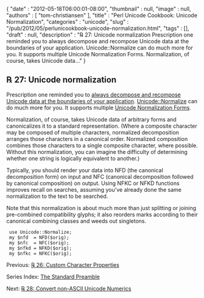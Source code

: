 {
   "date" : "2012-05-18T06:00:01-08:00",
   "thumbnail" : null,
   "image" : null,
   "authors" : [
      "tom-christiansen"
   ],
   "title" : "Perl Unicode Cookbook: Unicode Normalization",
   "categories" : "unicode",
   "slug" : "/pub/2012/05/perlunicookbook-unicode-normalization.html",
   "tags" : [],
   "draft" : null,
   "description" : "℞ 27: Unicode normalization Prescription one reminded you to always decompose and recompose Unicode data at the boundaries of your application. Unicode::Normalize can do much more for you. It supports multiple Unicode Normalization Forms. Normalization, of course, takes Unicode data..."
}



℞ 27: Unicode normalization
---------------------------

Prescription one reminded you to [always decompose and recompose Unicode data at the boundaries of your application](/pub/2012/04/perl-unicode-cookbook-always-decompose-and-recompose.html). [Unicode::Normalize](http://search.cpan.org/perldoc?Unicode::Normalize) can do much more for you. It supports multiple [Unicode Normalization Forms](http://www.unicode.org/reports/tr15/).

Normalization, of course, takes Unicode data of arbitrary forms and canonicalizes it to a standard representation. (Where a composite character may be composed of multiple characters, normalized decomposition arranges those characters in a canonical order. Normalized composition combines those characters to a single composite character, where possible. Without this normalization, you can imagine the difficulty of determining whether one string is logically equivalent to another.)

Typically, you should render your data into NFD (the canonical decomposition form) on input and NFC (canonical decomposition followed by canonical composition) on output. Using NFKC or NFKD functions improves recall on searches, assuming you've already done the same normalization to the text to be searched.

Note that this normalization is about much more than just splitting or joining pre-combined compatibility glyphs; it also reorders marks according to their canonical combining classes and weeds out singletons.

     use Unicode::Normalize;
     my $nfd  = NFD($orig);
     my $nfc  = NFC($orig);
     my $nfkd = NFKD($orig);
     my $nfkc = NFKC($orig);

Previous: [℞ 26: Custom Character Properties](/pub/2012/05/perlunicookbook-custom-character-properties.html)

Series Index: [The Standard Preamble](/pub/2012/04/perlunicook-standard-preamble.html)

Next: [℞ 28: Convert non-ASCII Unicode Numerics](/pub/2012/05/perlunicookbook-convert-non-ascii-unicode-numerics.html)

